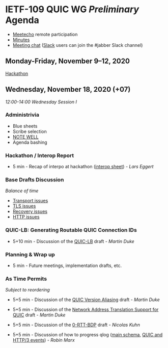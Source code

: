 # IETF-109 QUIC WG *Preliminary* Agenda

* [Meetecho](https://meetings.conf.meetecho.com/ietf109/?group=quic) remote participation
* [Minutes](https://codimd.ietf.org/notes-ietf-109-quic)
* [Meeting chat](xmpp:quic@jabber.ietf.org?join) ([Slack](https://quicdev.slack.com/) users can join the #jabber Slack channel)

## Monday-Friday, November 9–12, 2020

[Hackathon](https://trac.ietf.org/trac/ietf/meeting/wiki/109hackathon)


## Wednesday, November 18, 2020 (+07)


*12:00-14:00	Wednesday Session I*


### Administrivia

* Blue sheets
* Scribe selection
* [NOTE WELL](https://www.ietf.org/about/note-well.html)
* Agenda bashing


### Hackathon / Interop Report

* 5 min - Recap of interpo at hackathon ([interop sheet](https://docs.google.com/spreadsheets/d/1D0tW89vOoaScs3IY9RGC0UesWGAwE6xyLk0l4JtvTVg/edit#gid=1991873121)) - *Lars Eggert*


### Base Drafts Discussion

*Balance of time*

* [Transport issues](https://github.com/quicwg/base-drafts/issues?utf8=✓&q=is%3Aissue%20is%3Aopen%20label%3A-transport%20label%3Adesign)
* [TLS issues](https://github.com/quicwg/base-drafts/issues?utf8=✓&q=is%3Aissue%20is%3Aopen%20label%3A-tls%20label%3Adesign)
* [Recovery issues](https://github.com/quicwg/base-drafts/issues?utf8=✓&q=is%3Aissue%20is%3Aopen%20label%3A-recovery%20label%3Adesign)
* [HTTP issues](https://github.com/quicwg/base-drafts/issues?utf8=✓&q=is%3Aissue+is%3Aopen+label%3A-http+label%3Adesign+)


### QUIC-LB: Generating Routable QUIC Connection IDs

* 5+10 min - Discussion of the [QUIC-LB](https://tools.ietf.org/html/draft-ietf-quic-load-balancers) draft - *Martin Duke*

<!-- ### Manageability/Applicability of the QUIC Transport Protocol

* 5+5 min - Discussion of the [Applicability](https://tools.ietf.org/html/draft-ietf-quic-applicability) and [Manageability](https://tools.ietf.org/html/draft-ietf-quic-manageability) drafts - *Mirja Kühlewind & Brian Trammell*
 -->
### Planning & Wrap up

* 5 min - Future meetings, implementation drafts, etc.


### As Time Permits

*Subject to reordering*

* 5+5 min - Discussion of the [QUIC Version Aliasing](https://tools.ietf.org/html/draft-duke-quic-version-aliasing) draft - *Martin Duke*

* 5+5 min - Discussion of the [Network Address Translation Support for QUIC](https://tools.ietf.org/html/draft-duke-quic-natsupp) draft - *Martin Duke* 

* 5+5 min - Discussion of the [0-RTT-BDP](https://tools.ietf.org/html/draft-kuhn-quic-0rtt-bdp) draft - *Nicolas Kuhn*

* 5+5 min - Discussion of how to progress qlog ([main schema](https://tools.ietf.org/html/draft-marx-qlog-main-schema), [QUIC and HTTP/3 events](https://tools.ietf.org/html/draft-marx-qlog-event-definitions-quic-h3)) - *Robin Marx*
